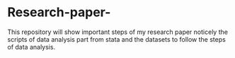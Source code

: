 # Research-paper-
This repository will show important steps of my research paper noticely the scripts of data analysis part from stata and the datasets to follow the steps of data analysis.
